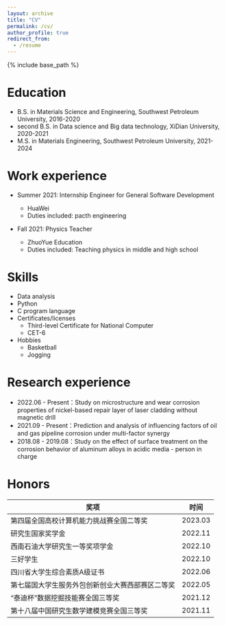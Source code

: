```yaml
---
layout: archive
title: "CV"
permalink: /cv/
author_profile: true
redirect_from:
  - /resume
---
```


{% include base_path %}

Education
======
* B.S. in Materials Science and Engineering, Southwest Petroleum University, 2016-2020
* second B.S. in Data science and Big data technology, XiDian University, 2020-2021
* M.S. in Materials Engineering, Southwest Petroleum University, 2021-2024


Work experience
======
* Summer 2021: Internship Engineer for General Software Development
  * HuaWei
  * Duties included: pacth engineering
  

* Fall 2021: Physics Teacher
  * ZhuoYue Education
  * Duties included: Teaching physics in middle and high school

  
Skills
======
* Data analysis
* Python
* C program language
* Certificates/licenses
  * Third-level Certificate for National Computer 
  * CET-6
* Hobbies
  * Basketball
  * Jogging
 
 
Research experience
======
* 2022.06 - Present：Study on microstructure and wear corrosion properties of nickel-based repair layer of laser cladding without magnetic drill
* 2021.09 - Present：Prediction and analysis of influencing factors of oil and gas pipeline corrosion under multi-factor synergy
* 2018.08 - 2019.08：Study on the effect of surface treatment on the corrosion behavior of aluminum alloys in acidic media - person in charge

Honors
=====

|  奖项   | 时间  |
|  ----  | ----  |
| 第四届全国高校计算机能力挑战赛全国二等奖  | 2023.03 |
| 研究生国家奖学金  | 2022.11 |
| 西南石油大学研究生一等奖项学金  | 2022.10 |
| 三好学生  | 2022.10 |
| 四川省大学生综合素质A级证书 | 2022.06 |
| 第七届国大学生服务外包创新创业大赛西部赛区二等奖  | 2022.05 |
| “泰迪杯”数据挖掘技能赛全国三等奖  | 2021.12 |
| 第十八届中国研究生数学建模竞赛全国三等奖 | 2021.11 |



<!--如何引用别的版块链接
Talks
======
  <ul>{% for post in site.talks %}
    {% include archive-single-talk-cv.html %}
  {% endfor %}</ul>
  
Teaching
======
  <ul>{% for post in site.teaching %}
    {% include archive-single-cv.html %}
  {% endfor %}</ul>
  
Service and leadership
======
* Currently signed in to 43 different slack teams
如何引用别的版块链接-->
